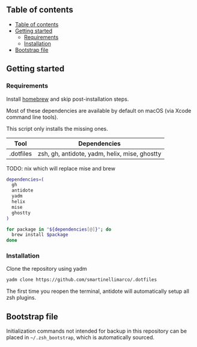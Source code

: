 ## Table of contents

<!--toc:start-->
- [Table of contents](#table-of-contents)
- [Getting started](#getting-started)
  - [Requirements](#requirements)
  - [Installation](#installation)
- [Bootstrap file](#bootstrap-file)
<!--toc:end-->

## Getting started

### Requirements

Install [homebrew](https://brew.sh/) and skip post-installation steps.

Most of these dependencies are available by default on macOS (via Xcode command line tools).

This script only installs the missing ones.

| Tool | Dependencies |
|------|--------------|
| .dotfiles | zsh, gh, antidote, yadm, helix, mise, ghostty |

TODO: nix which will replace mise and brew

```zsh
dependencies=(
  gh
  antidote
  yadm
  helix
  mise
  ghostty
)

for package in "${dependencies[@]}"; do
  brew install $package
done
```

### Installation

Clone the repository using yadm
```zsh
yadm clone https://github.com/smartinellimarco/.dotfiles
```

The first time you reopen the terminal, antidote will automatically setup all zsh plugins.

## Bootstrap file

Initialization commands not intended for backup in this repository can be placed in `~/.zsh_bootstrap`, which is automatically sourced.
